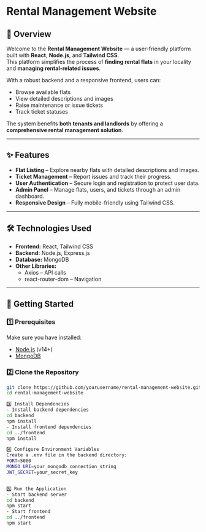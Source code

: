 # Rental Management Website  

## 📖 Overview  
Welcome to the **Rental Management Website** — a user-friendly platform built with **React**, **Node.js**, and **Tailwind CSS**.  
This platform simplifies the process of **finding rental flats** in your locality and **managing rental-related issues**.  

With a robust backend and a responsive frontend, users can:  
- Browse available flats  
- View detailed descriptions and images  
- Raise maintenance or issue tickets  
- Track ticket statuses  

The system benefits **both tenants and landlords** by offering a **comprehensive rental management solution**.  

---

## ✨ Features  
- **Flat Listing** – Explore nearby flats with detailed descriptions and images.  
- **Ticket Management** – Report issues and track their progress.  
- **User Authentication** – Secure login and registration to protect user data.  
- **Admin Panel** – Manage flats, users, and tickets through an admin dashboard.  
- **Responsive Design** – Fully mobile-friendly using Tailwind CSS.  

---

## 🛠️ Technologies Used  
- **Frontend:** React, Tailwind CSS  
- **Backend:** Node.js, Express.js  
- **Database:** MongoDB  
- **Other Libraries:**  
  - Axios – API calls  
  - react-router-dom – Navigation  

---

## 🚀 Getting Started  

### 1️⃣ Prerequisites  
Make sure you have installed:  
- [Node.js](https://nodejs.org/) (v14+)  
- [MongoDB](https://www.mongodb.com/)  

### 2️⃣ Clone the Repository  
```bash
git clone https://github.com/yourusername/rental-management-website.git
cd rental-management-website

3️⃣ Install Dependencies
- Install backend dependencies
cd backend
npm install
- Install frontend dependencies
cd ../frontend
npm install

4️⃣ Configure Environment Variables
Create a .env file in the backend directory:
PORT=5000
MONGO_URI=your_mongodb_connection_string
JWT_SECRET=your_secret_key


5️⃣ Run the Application
- Start backend server
cd backend
npm start
- Start frontend
cd ../frontend
npm start
